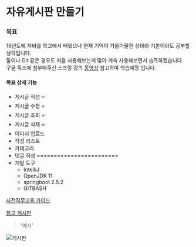 # 자유게시판 만들기

### 목표

16년도에 자바를 학교에서 배웠으나 현재 기억이 가물가물한 상태라 기본이라도 공부할생각입니다.   
툴이나 Git 같은 경우도 처음 사용해보는게 많아 계속 사용해보면서 습득하겠습니다.   
구글 독스에 첨부해주신 스프링 강의 [동영상](https://www.youtube.com/watch?v=-oeeqfRVrzI&list=PLumVmq_uRGHgBrimIp2-7MCnoPUskVMnd) 참고하여 학습예정
입니다.

#### 목표 상세 기능

* 게시글 작성 ⭐
* 게시글 수정 ⭐
* 게시글 조회 ⭐
* 게시글 삭제 ⭐
* 이미지 업로드 
* 작성 리스트
* 카테고리
* 댓글 작성 
========================
* 개발 도구
  * IntelliJ
  * OpenJDK 11
  * springboot 2.5.2
  * GITBASH



[사전직무교육 가이드](https://docs.google.com/document/d/1UuVbR5j5Mb9Tj2KPfFqJadQTCYUWRZj5IpDyrSQutgQ/edit)

[참고 게시판](https://alpreah.tistory.com/110)


> '예시'


![게시판](https://user-images.githubusercontent.com/64216286/125402137-02e23480-e3ef-11eb-9d37-95957289e494.png)



   
 




